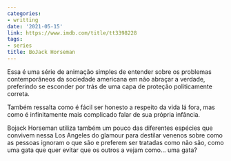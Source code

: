 ```yaml
---
categories:
- writting
date: '2021-05-15'
link: https://www.imdb.com/title/tt3398228
tags:
- series
title: BoJack Horseman
---
```


Essa é uma série de animação simples de entender sobre os problemas contemporâneos da sociedade americana em não abraçar a verdade, preferindo se esconder por trás de uma capa de proteção politicamente correta.

Também ressalta como é fácil ser honesto a respeito da vida lá fora, mas como é infinitamente mais complicado falar de sua própria infância.

Bojack Horseman utiliza também um pouco das diferentes espécies que convivem nessa Los Angeles do glamour para destilar venenos sobre como as pessoas ignoram o que são e preferem ser tratadas como não são, como uma gata que quer evitar que os outros a vejam como... uma gata?